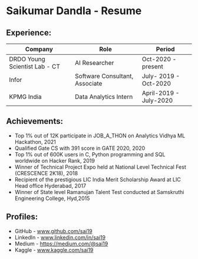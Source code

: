 # Saikumar Dandla - Resume

Experience:
----------------------
Company | Role              | Period
------------ | ------------- | --------
DRDO Young Scientist Lab - CT | AI Researcher | Oct-2020 - present
Infor|Software Consultant, Associate | July- 2019 - Oct-2020
KPMG India | Data Analytics  Intern | April-2019 - July-2020


Achievements:
--------------------------
* Top 1% out of 12K participate  in JOB_A_THON on Analytics Vidhya ML Hackathon, 2021
* Qualified Gate CS with 391 score in GATE 2020, 2020
* Top 1% out of 600K users in C, Python programming and SQL worldwide on Hacker Rank, 2019
* Winner of Technical Project Expo held at National Level Technical Fest (CRESCENCE 2K18), 2018
* Recipient of the prestigious LIC India Merit Scholarship Award at LIC Head office Hyderabad, 2017
* Winner of State level Ramanujan Talent Test conducted at Samskruthi Engineering College, Hyd,2015

Profiles:
--------------

 * GitHub - www.github.com/sai19
 * LinkedIn - www.linkedin.com/in/sai19
 * Medium - https://medium.com/@sai19
 * Kaggle - www.kaggle.com/sai19
